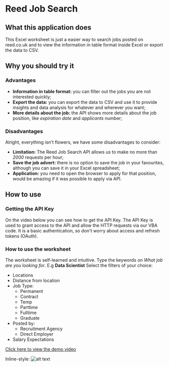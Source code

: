 # Reed Job Search
## What this application does
This Excel worksheet is just a easier way to search jobs posted on reed.co.uk and to view the information in table format inside Excel or export the data to CSV.

## Why you should try it
### Advantages
- **Information in table format:** you can filter out the jobs you are not interested quickly;
- **Export the data:** you can export the data to CSV and use it to provide insights and data analysis for whatever and wherever you want;
- **More details about the job:** the API shows more details about the job position, like *expiration date* and *applicants* number;

### Disadvantages
Alright, everything isn't flowers, we have some disadvantages to consider:
- **Limitation:** The Reed Job Search API allows us to make no more than *2000* requests per hour;
- **Save the job advert:** there is no option to save the job in your favourites, although you can save it in your Excel spreadsheet;
- **Application:** you need to open the browser to apply for that position, would be amazing if it was possible to apply via API.

## How to use
### Getting the API Key
On the video below you can see how to get the API Key. The API Key is used to grant access to the API and allow the HTTP requests via our VBA code. It is a basic authentication, so don't worry about access and refresh tokens (OAuth).

### How to use the worksheet
The worksheet is self-learned and intuitive.
Type the keywords on *What job are you looking for*. E.g **Data Scientist**
Select the filters of your choice:
- Locations
- Distance from location
- Job Type:
  - Permanent
  - Contract
  - Temp
  - Parttime
  - Fulltime
  - Graduate
- Posted by:
  - Recruitment Agency
  - Direct Employer
- Salary Expectations

[Click here to view the demo video](https://vimeo.com/338888821)

Inline-style: 
![alt text](https://www.dropbox.com/s/73xbdi02zlnljvx/Front.png?dl=0 "Front End")

